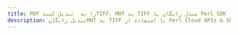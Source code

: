 ---title: PDF را به  تبدیل کنیدTIFF، MHT به TIFF مبدل رایگان یا Perl SDKdescription: تبدیل رایگانMHT به TIFF با استفاده از Perl Cloud APIs & SDK همچنین اسناد PDF را در Cloud ایجاد، ویرایش و رندر کنید.---